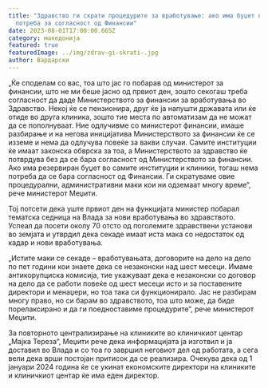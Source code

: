```yaml
---
title: "Здравство ги скрати процедурите за вработување: ако има буџет нема
  потреба за согласност од Финансии"
date: 2023-08-01T17:00:00.665Z
category: македонија
featured: true
featuredImage: ../img/zdrav-gi-skrati-.jpg
author: Вардарски
---
```

<!--StartFragment-->

„Ќе споделам со вас, тоа што јас го побарав од министерот за финансии, што не ми беше јасно од првиот ден, зошто секогаш треба согласност да даде Министерството за финансии за вработувања во Здравство. Некој ќе се пензионира, друг ќе ја напушти државата или ќе отиде во друга клиника, зошто тие места по автоматизам да не можат да се пополнуваат. Ние одлучивме со министерот финансии, имаше разбирање и на негова иницијатива Министерството за финансии ќе се изземе и нема да одлучува повеќе за вакви случаи. Самите институции ќе имаат законска обврска за тоа, а Министерството за здравство ќе потврдува без да се бара согласност од Министерството за финансии. Ако има резервиран буџет во самите институции и клиники, тогаш нема потреба да се бара согласност од Финансии. Ги скратуваме овие процедурални, административни маки кои ни одземаат многу време“, рече министерот Меџити.

Тој потсети дека уште првиот ден на функцијата министер побарал тематска седница на Влада за нови вработувања во здравството. Успеал да посети околу 70 отсто од поголемите здравствени установи во земјата и утврдил дека секаде имаат иста мака со недостаток од кадар и нови вработувања.

„Истите маки се секаде – вработувањата, договорите на дело на дело по пет години кои знаете дека се незаконски над шест месеци. Имаме антикорупциска комисија, тие укажуваат дека е незаконски со договор на дело да се работи повеќе од шест месеци исто и за поставените директори и менаџери, но тоа така си функционирало. Јас не разбирам многу право, но си барам во здравството, тоа што може, да биде порелаксирано и да ги поедноставиме процедурите“, рече министерот Меџити.

За повторното централизирање на клиниките во клиничкиот центар „Мајка Тереза“, Меџити рече дека информацијата ја изготвил и ја доставил во Влада и со тоа го завршил неговиот дел од работата, а сега вели дека врши постојан притисок да се реализира. Очекува дека од 1 јануари 2024 година ќе се укинат економските директори на клиниките и клиничкиот центар ќе има еден директор.

<!--EndFragment-->